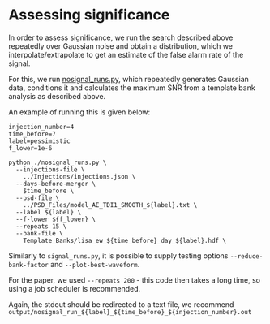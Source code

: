 # Assessing significance
In order to assess significance, we run the search described above repeatedly over Gaussian noise and obtain a distribution, which we interpolate/extrapolate to get an estimate of the false alarm rate of the signal.

For this, we run [nosignal_runs.py](nosignal_runs.py), which repeatedly generates Gaussian data, conditions it and calculates the maximum SNR from a template bank analysis as described above.

An example of running this is given below:

```
injection_number=4
time_before=7
label=pessimistic
f_lower=1e-6

python ./nosignal_runs.py \
  --injections-file \
    ../Injections/injections.json \
  --days-before-merger \
    $time_before \
  --psd-file \
    ../PSD_Files/model_AE_TDI1_SMOOTH_${label}.txt \
  --label ${label} \
  --f-lower ${f_lower} \
  --repeats 15 \
  --bank-file \
    Template_Banks/lisa_ew_${time_before}_day_${label}.hdf \
```

Similarly to `signal_runs.py`, it is possible to supply testing options `--reduce-bank-factor` and `--plot-best-waveform`.

For the paper, we used `--repeats 200` - this code then takes a long time, so using a job scheduler is recommended.

Again, the stdout should be redirected to a text file, we recommend `output/nosignal_run_${label}_${time_before}_${injection_number}.out`